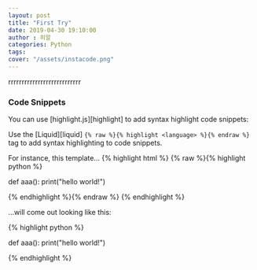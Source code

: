 ```yaml
---
layout: post
title: "First Try"
date: 2019-04-30 19:10:00
author : 히알
categories: Python
tags: 
cover: "/assets/instacode.png"
---
```


rrrrrrrrrrrrrrrrrrrrrrrrrrr

### Code Snippets

You can use [highlight.js][highlight] to add syntax highlight code snippets:

Use the [Liquid][liquid] `{% raw %}{% highlight <language> %}{% endraw %}` tag to add syntax highlighting to code snippets.

For instance, this template...
{% highlight html %}
{% raw %}{% highlight python %}    

def aaa():
    print("hello world!")

{% endhighlight %}{% endraw %}
{% endhighlight %}

...will come out looking like this:

{% highlight python %}

def aaa():
    print("hello world!")

{% endhighlight %}
